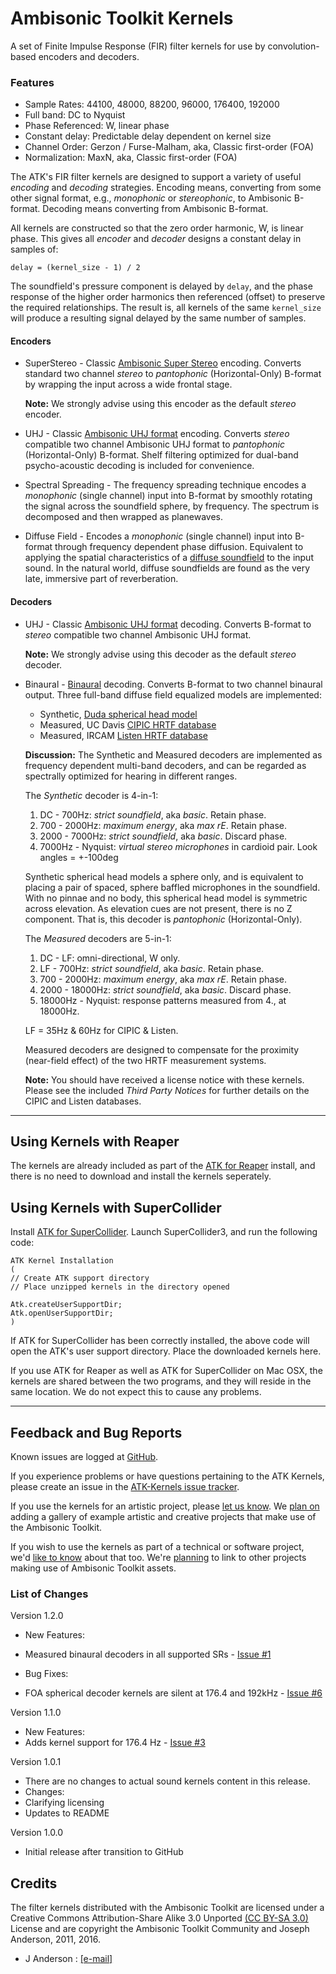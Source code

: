 # Ambisonic Toolkit Kernels

A set of Finite Impulse Response (FIR) filter kernels for use by
convolution-based encoders and decoders.

### Features

*  Sample Rates: 44100, 48000, 88200, 96000, 176400, 192000
*  Full band: DC to Nyquist
*  Phase Referenced: W, linear phase
*  Constant delay: Predictable delay dependent on kernel size
*  Channel Order: Gerzon / Furse-Malham, aka, Classic first-order (FOA)
*  Normalization: MaxN, aka, Classic first-order (FOA)

The ATK's FIR filter kernels are designed to support a variety of useful
_encoding_ and _decoding_ strategies. Encoding means, converting from some other
signal format, e.g., _monophonic_ or _stereophonic_, to Ambisonic B-format.
Decoding means converting from Ambisonic B-format.

All kernels are constructed so that the zero order harmonic, W, is linear phase.
This gives all _encoder_ and _decoder_ designs a constant delay in samples of:

```
delay = (kernel_size - 1) / 2
```

The soundfield's pressure component is delayed by `delay`, and the phase
response of the higher order harmonics then referenced (offset) to preserve
the required relationships. The result is, all kernels of the same `kernel_size`
will produce a resulting signal delayed by the same number of samples.

#### Encoders
*   SuperStereo - Classic
    [Ambisonic Super Stereo](https://en.wikipedia.org/wiki/Ambisonic_UHJ_format#Super_stereo)
    encoding. Converts standard two channel _stereo_ to _pantophonic_
    (Horizontal-Only) B-format by wrapping the input across a wide frontal
    stage.

    __Note:__ We strongly advise using this encoder as the default _stereo_
    encoder.

*   UHJ - Classic
    [Ambisonic UHJ format](https://en.wikipedia.org/wiki/Ambisonic_UHJ_format)
    encoding. Converts _stereo_ compatible two channel Ambisonic UHJ format to
    _pantophonic_ (Horizontal-Only) B-format. Shelf filtering optimized for
    dual-band psycho-acoustic decoding is included for convenience.

*   Spectral Spreading - The frequency spreading technique encodes a
    _monophonic_ (single channel) input into B-format by smoothly rotating the
    signal across the soundfield sphere, by frequency. The spectrum is
    decomposed and then wrapped as planewaves.

*   Diffuse Field - Encodes a _monophonic_ (single channel) input into B-format
    through frequency dependent phase diffusion. Equivalent to applying the
    spatial characteristics of a
    [diffuse soundfield](http://www.acoustic-glossary.co.uk/sound-fields.htm#diffuse)
    to the input sound. In the natural world, diffuse soundfields are found as
    the very late, immersive part of reverberation.

#### Decoders
*   UHJ - Classic
    [Ambisonic UHJ format](https://en.wikipedia.org/wiki/Ambisonic_UHJ_format)
    decoding. Converts B-format to _stereo_ compatible two channel Ambisonic
    UHJ format.

    __Note:__ We strongly advise using this decoder as the default _stereo_
    decoder.

*   Binaural - [Binaural](https://en.wikipedia.org/wiki/Binaural_recording)
    decoding. Converts B-format to two channel binaural output. Three full-band
    diffuse field equalized models are implemented:
    *  Synthetic, [Duda spherical head model](http://interface.cipic.ucdavis.edu/pubs/Duda1993%28ModelingHRTFs%29.pdf)
    *  Measured, UC Davis [CIPIC HRTF database](http://interface.cipic.ucdavis.edu/sound/hrtf.html)
    *  Measured, IRCAM [Listen HRTF database](http://recherche.ircam.fr/equipes/salles/listen/)

    __Discussion:__ The Synthetic and Measured decoders are implemented as
    frequency dependent multi-band decoders, and can be regarded as spectrally
    optimized for hearing in different ranges.

    The _Synthetic_ decoder is 4-in-1:

    1.  DC - 700Hz: _strict soundfield_, aka _basic_. Retain phase.
    2.  700 - 2000Hz: _maximum energy_, aka _max rE_. Retain phase.
    3.  2000 - 7000Hz: _strict soundfield_, aka _basic_. Discard phase.
    4.  7000Hz - Nyquist: _virtual stereo microphones_ in cardioid pair.
    Look angles = +-100deg

    Synthetic spherical head models a sphere only, and is equivalent to placing
    a pair of spaced, sphere baffled microphones in the soundfield. With no
    pinnae and no body, this spherical head model is symmetric across elevation.
    As elevation cues are not present, there is no Z component. That is, this
    decoder is _pantophonic_ (Horizontal-Only).

    The _Measured_ decoders are 5-in-1:

    1.  DC - LF: omni-directional, W only.
    2.  LF - 700Hz: _strict soundfield_, aka _basic_. Retain phase.
    3.  700 - 2000Hz: _maximum energy_, aka _max rE_. Retain phase.
    4.  2000 - 18000Hz: _strict soundfield_, aka _basic_. Discard phase.
    5.  18000Hz - Nyquist: response patterns measured from 4., at 18000Hz.

    LF = 35Hz & 60Hz for CIPIC & Listen.

    Measured decoders are designed to compensate for the proximity (near-field
    effect) of the two HRTF measurement systems.

    __Note:__ You should have received a license notice with these kernels.
    Please see the included _Third Party Notices_ for further details on the
    CIPIC and Listen databases.


---
## Using Kernels with Reaper

The kernels are already included as part of the [ATK for Reaper](http://ambisonictoolkit.github.io/download/reaper/) install, and there is no need to download and install the kernels seperately.



## Using Kernels with SuperCollider


Install [ATK for SuperCollider](http://ambisonictoolkit.github.io/download/supercollider/). Launch SuperCollider3, and run the following code:


```
ATK Kernel Installation
(
// Create ATK support directory
// Place unzipped kernels in the directory opened  

Atk.createUserSupportDir;
Atk.openUserSupportDir;
)
```

If ATK for SuperCollider has been correctly installed, the above code will open the ATK's user support directory. Place the downloaded kernels here.

If you use ATK for Reaper as well as ATK for SuperCollider on Mac OSX, the kernels are shared between the two programs, and they will reside in the same location. We do not expect this to cause any problems.

---

## Feedback and Bug Reports

Known issues are logged at [GitHub](https://github.com/ambisonictoolkit/atk-kernels/issues).

If you experience problems or have questions pertaining to the ATK Kernels,
please create an issue in the
[ATK-Kernels issue tracker](https://github.com/ambisonictoolkit/atk-kernels/issues).

If you use the kernels for an artistic project, please
[let us know](mailto:info[at]ambisonictoolkit.net). We [plan on](https://github.com/ambisonictoolkit/ambisonictoolkit.github.io/issues/9)
adding a gallery of example artistic and creative projects that make use of the
Ambisonic Toolkit.

If you wish to use the kernels as part of a technical or software project, we'd
[like to know](mailto:info[at]ambisonictoolkit.net) about that too. We're
[planning](https://github.com/ambisonictoolkit/ambisonictoolkit.github.io/issues/10)
to link to other projects making use of Ambisonic Toolkit assets.


### List of Changes

Version 1.2.0
*   New Features:
  *   Measured binaural decoders in all supported SRs - [Issue #1](https://github.com/ambisonictoolkit/atk-kernels/issues/1)

*   Bug Fixes:
  *   FOA spherical decoder kernels are silent at 176.4 and 192kHz - [Issue #6](https://github.com/ambisonictoolkit/atk-kernels/issues/6)

Version 1.1.0
*   New Features:
  *   Adds kernel support for 176.4 Hz - [Issue #3](https://github.com/ambisonictoolkit/atk-kernels/issues/3)


Version 1.0.1
*   There are no changes to actual sound kernels content in this release.
*   Changes:
  *   Clarifying licensing
  *   Updates to README

Version 1.0.0
*   Initial release after transition to GitHub


## Credits

The filter kernels distributed with the Ambisonic Toolkit are licensed
under a Creative Commons Attribution-Share Alike 3.0 Unported [(CC BY-SA 3.0)](http://creativecommons.org/licenses/by-sa/3.0/) License and
are copyright the Ambisonic Toolkit Community and Joseph Anderson,
2011, 2016.

* J Anderson : [[e-mail]](mailto:j.anderson[at]ambisonictoolkit.net)
